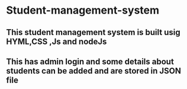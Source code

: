 # Student-management-system <br>
<h2>This student management system is built usig HYML,CSS ,Js and nodeJs </h2>
<h2>This has admin login and some details about students can be added and are stored in JSON file </h2>
